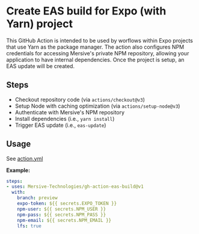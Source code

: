 # Create EAS build for Expo (with Yarn) project

This GitHub Action is intended to be used by worflows within Expo projects that use Yarn as the package manager.
The action also configures NPM credentials for accessing Mersive's private NPM repository, allowing your application to have internal dependencies.
Once the project is setup, an EAS update will be created.


## Steps

 - Checkout repository code (via `actions/checkout@v3`)
 - Setup Node with caching optimization (via `actions/setup-node@v3`)
 - Authenticate with Mersive's NPM repository
 - Install dependencies (i.e., `yarn install`)
 - Trigger EAS update (i.e., `eas-update`)

## Usage

See [action.yml](action.yml)

**Example:**

```yaml
steps:
- uses: Mersive-Technologies/gh-action-eas-build@v1
  with:
    branch: preview
    expo-token: ${{ secrets.EXPO_TOKEN }}
    npm-user: ${{ secrets.NPM_USER }}
    npm-pass: ${{ secrets.NPM_PASS }}
    npm-email: ${{ secrets.NPM_EMAIL }}
    lfs: true
```

